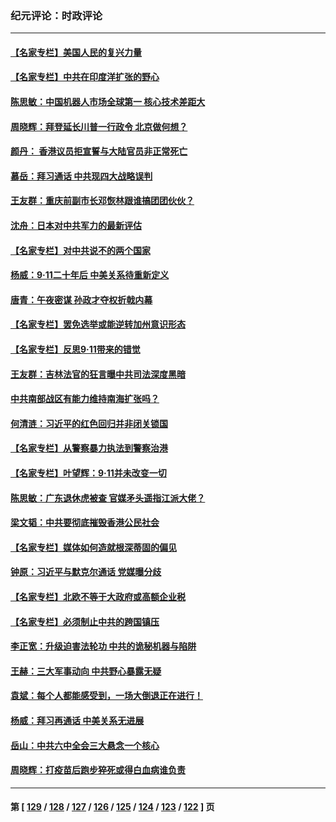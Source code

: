 ### 纪元评论：时政评论
---
#### [【名家专栏】美国人民的复兴力量](../../pages/nsc1025/n13230189.md) 
#### [【名家专栏】中共在印度洋扩张的野心](../../pages/nsc1025/n13230240.md) 
#### [陈思敏：中国机器人市场全球第一 核心技术差距大](../../pages/nsc1025/n13229782.md) 
#### [周晓辉：拜登延长川普一行政令 北京做何想？](../../pages/nsc1025/n13229727.md) 
#### [颜丹： 香港议员拒宣誓与大陆官员非正常死亡](../../pages/nsc1025/n13229626.md) 
#### [慕岳：拜习通话 中共现四大战略误判](../../pages/nsc1025/n13229335.md) 
#### [王友群：重庆前副市长邓恢林跟谁搞团团伙伙？](../../pages/nsc1025/n13228367.md) 
#### [沈舟：日本对中共军力的最新评估](../../pages/nsc1025/n13228735.md) 
#### [【名家专栏】对中共说不的两个国家](../../pages/nsc1025/n13227986.md) 
#### [杨威：9‧11二十年后 中美关系待重新定义](../../pages/nsc1025/n13228383.md) 
#### [唐青：午夜密谋 孙政才夺权折戟内幕](../../pages/nsc1025/n13228343.md) 
#### [【名家专栏】罢免选举或能逆转加州意识形态](../../pages/nsc1025/n13227966.md) 
#### [【名家专栏】反思9‧11带来的错觉](../../pages/nsc1025/n13227970.md) 
#### [王友群：吉林法官的狂言曝中共司法深度黑暗](../../pages/nsc1025/n13226841.md) 
#### [中共南部战区有能力维持南海扩张吗？](../../pages/nsc1025/n13227384.md) 
#### [何清涟：习近平的红色回归并非闭关锁国](../../pages/nsc1025/n13227052.md) 
#### [【名家专栏】从警察暴力执法到警察治港](../../pages/nsc1025/n13226379.md) 
#### [【名家专栏】叶望辉：9‧11并未改变一切](../../pages/nsc1025/n13226366.md) 
#### [陈思敏：广东退休虎被查 官媒矛头遥指江派大佬？](../../pages/nsc1025/n13226066.md) 
#### [梁文韬：中共要彻底摧毁香港公民社会](../../pages/nsc1025/n13225742.md) 
#### [【名家专栏】媒体如何造就根深蒂固的偏见](../../pages/nsc1025/n13224469.md) 
#### [钟原：习近平与默克尔通话 党媒曝分歧](../../pages/nsc1025/n13225076.md) 
#### [【名家专栏】北欧不等于大政府或高额企业税](../../pages/nsc1025/n13224518.md) 
#### [【名家专栏】必须制止中共的跨国镇压](../../pages/nsc1025/n13224394.md) 
#### [李正宽：升级迫害法轮功 中共的诡秘机器与陷阱](../../pages/nsc1025/n13223775.md) 
#### [王赫：三大军事动向 中共野心暴露无疑](../../pages/nsc1025/n13223883.md) 
#### [袁斌：每个人都能感受到，一场大倒退正在进行！](../../pages/nsc1025/n13223950.md) 
#### [杨威：拜习再通话 中美关系无进展](../../pages/nsc1025/n13223630.md) 
#### [岳山：中共六中全会三大悬念一个核心](../../pages/nsc1025/n13222741.md) 
#### [周晓辉：打疫苗后跑步猝死或得白血病谁负责](../../pages/nsc1025/n13222732.md) 

---
#### 第 [ [129](./129.md) / [128](./128.md) / [127](./127.md) / [126](./126.md) / [125](./125.md) / [124](./124.md) / [123](./123.md) / [122](./122.md) ] 页
